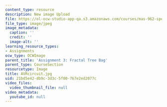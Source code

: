 ```yaml
---
content_type: resource
description: New image Upload
file: https://ol-ocw-studio-app-qa.s3.amazonaws.com/courses/mas-962-special-topics-new-textiles-spring-2010/21bd5e42db9c3d3c5f00767e2ed2077c_AVRcircuit.jpg
file_type: image/jpeg
image_metadata:
  caption: ''
  credit: ''
  image-alt: ''
learning_resource_types:
- Assignments
ocw_type: OCWImage
parent_title: 'Assignment 3: Fractal Tree Bag'
parent_type: CourseSection
resourcetype: Image
title: AVRcircuit.jpg
uid: 21bd5e42-db9c-3d3c-5f00-767e2ed2077c
video_files:
  video_thumbnail_file: null
video_metadata:
  youtube_id: null
---
```

